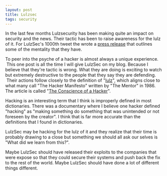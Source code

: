 ```yaml
---
layout: post
title: Lulzsec
tags: security
---
```


In the last few months Lulzsecurity has been making quite an impact on security and the news. Their tactic has been to raise awareness for the lulz of it. For LulzSec's 1000th tweet the wrote a <a title="Lulzsecurity 1000th tweet" href="http://lulzsecurity.com/releases/1000th_tweet_press_release.txt">press release</a> that outlines some of the mentality that they have.

To peer into the psyche of a hacker is almost always a unique experience.  This one post is all the time I will give LulzSec on my blog. Because I believe that they're tactic is wrong. What they are doing is exciting to watch but extremely destructive to the people that they say they are defending.  Their actions follow closely to the definition of "<a title="define lulz on google" href="http://www.google.com/search?q=define%3Alulz">lulz</a>", which aligns close to what many call "The Hacker Manifesto" written by "The Mentor" in 1986. The article is called "<a title="The Conscience of a Hacker - The Mentor" href="http://www.phrack.org/issues.html?issue=7&amp;id=3&amp;mode=txt">The Conscience of a Hacker</a>".

Hacking is an interesting term that I think is improperly defined in most dictionaries. There was a documentary where I believe one hacker defined "hacking" as "making something do something that was unintended or not foreseen by the creator". I think that is far more accurate than the definitions that I found in dictionaries.

LulzSec may be hacking for the lulz of it and they realize that their time is probably drawing to a close but something we should all ask our selves is "What did we learn from this?".

Maybe LulzSec should have released their exploits to the companies that were expose so that they could secure their systems and push back the fix to the rest of the world. Maybe LulzSec should have done a lot of different things different.
